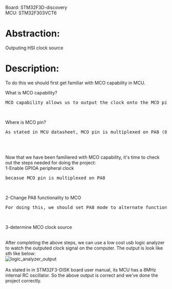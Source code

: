 Board: 		STM32F3D-discovery </br>
MCU: 		STM32F303VCT6 </br>

# Abstraction:
Outputing HSI clock source</br>

# Description:
To do this we should first get familiar with MCO capability in MCU.</br>

What is MCO capability?</br>
  <pre>MCO capability allows us to output the clock onto the MCO pin.</pre></br>
Where is MCO pin?</br>
  <pre>As stated in MCU datasheet, MCO pin is multiplexed on PA8 (8th pin in port GPIOA), so for using MCO pin we should change PA8 to AF.</pre></br></br>
  
  
Now that we have been familiered with MCO capability, it's time to check out the steps needed for doing the project: </br>
1-Enable GPIOA peripheral clock</br>
  <pre>becasue MCO pin is multiplexed on PA8</pre></br>
2-Change PA8 functionality to MCO </br>
  <pre>For doing this, we should set PA8 mode to alternate functionality mode and then determine on which alternate functionality it should work.</pre></br>
3-determine MCO clock source</br></br>

After completing the above steps, we can use a low cost usb logic analyzer to watch the outputed clock signal on the computer. The output is look like sth like below:</br>
![logic_analyzer_output](https://gcdnb.pbrd.co/images/XPKiOaezFph3.png)
</br></br>
As stated in in STM32F3-DISK board user manual, its MCU has a 8MHz internal RC oscillator. So the above output is correct and we've done the project correctly.
